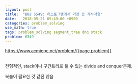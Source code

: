 ```yaml
---
layout: post
title:  "BOJ 6549: 히스토그램에서 가장 큰 직사각형"
date:   2018-05-21 09:49:00 +0900
categories: problem_solving
use_math: true
tags: problem_solving segment_tree dnq stack
problem: 6549
---
```


<a target="_blank" href="https://www.acmicpc.net/problem/{{page.problem}}">https://www.acmicpc.net/problem/{{page.problem}}</a><br/><br/>
  
  

전형적인, stack이나 구간트리로 풀 수 있는 divide and conquer문제.  

복습이 필요한 것 같진 않음